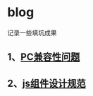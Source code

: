 # blog
记录一些填坑成果

## 1、[PC兼容性问题](https://github.com/hugzh/blog/issues/1)
## 2、[js组件设计规范](https://github.com/hugzh/blog/issues/2)
